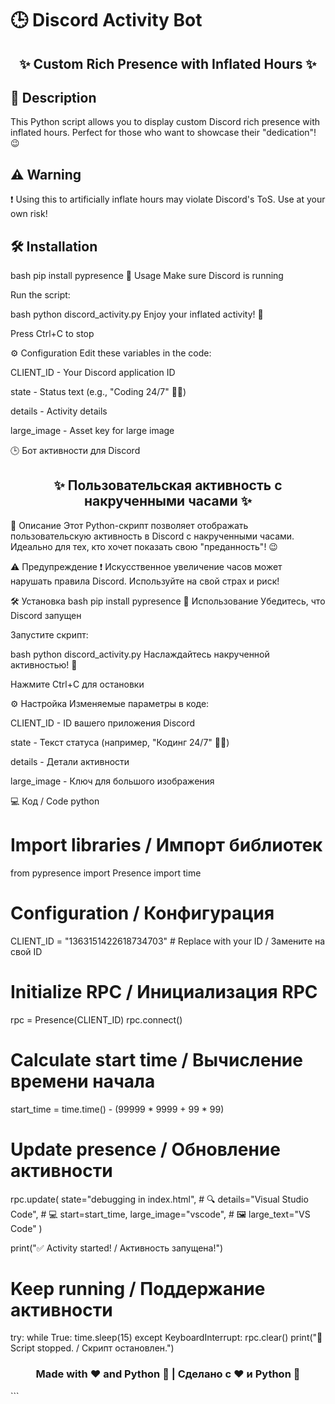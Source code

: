 # 🕒 Discord Activity Bot

<h2 align="center">✨ Custom Rich Presence with Inflated Hours ✨</h2>

## 📝 Description
This Python script allows you to display custom Discord rich presence with inflated hours. Perfect for those who want to showcase their "dedication"! 😉

## ⚠️ Warning
❗ Using this to artificially inflate hours may violate Discord's ToS. Use at your own risk!

## 🛠️ Installation
bash
pip install pypresence
🚀 Usage
Make sure Discord is running

Run the script:

bash
python discord_activity.py
Enjoy your inflated activity! 🎉

Press Ctrl+C to stop

⚙️ Configuration
Edit these variables in the code:

CLIENT_ID - Your Discord application ID

state - Status text (e.g., "Coding 24/7" 🧑‍💻)

details - Activity details

large_image - Asset key for large image

🕒 Бот активности для Discord
<h2 align="center">✨ Пользовательская активность с накрученными часами ✨</h2>
📝 Описание
Этот Python-скрипт позволяет отображать пользовательскую активность в Discord с накрученными часами. Идеально для тех, кто хочет показать свою "преданность"! 😉

⚠️ Предупреждение
❗ Искусственное увеличение часов может нарушать правила Discord. Используйте на свой страх и риск!

🛠️ Установка
bash
pip install pypresence
🚀 Использование
Убедитесь, что Discord запущен

Запустите скрипт:

bash
python discord_activity.py
Наслаждайтесь накрученной активностью! 🎉

Нажмите Ctrl+C для остановки

⚙️ Настройка
Изменяемые параметры в коде:

CLIENT_ID - ID вашего приложения Discord

state - Текст статуса (например, "Кодинг 24/7" 🧑‍💻)

details - Детали активности

large_image - Ключ для большого изображения

💻 Код / Code
python
# Import libraries / Импорт библиотек
from pypresence import Presence
import time

# Configuration / Конфигурация
CLIENT_ID = "1363151422618734703"  # Replace with your ID / Замените на свой ID

# Initialize RPC / Инициализация RPC
rpc = Presence(CLIENT_ID)
rpc.connect()

# Calculate start time / Вычисление времени начала
start_time = time.time() - (99999 * 9999 + 99 * 99)

# Update presence / Обновление активности
rpc.update(
    state="debugging in index.html",  # 🔍
    details="Visual Studio Code",     # 💻
    start=start_time,
    large_image="vscode",            # 🖼️
    large_text="VS Code"
)

print("✅ Activity started! / Активность запущена!")

# Keep running / Поддержание активности
try:
    while True:
        time.sleep(15)
except KeyboardInterrupt:
    rpc.clear()
    print("🛑 Script stopped. / Скрипт остановлен.")
<h3 align="center"> Made with ❤️ and Python 🐍 | Сделано с ❤️ и Python 🐍 </h3> ```
